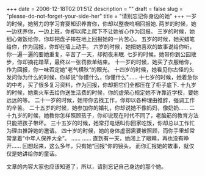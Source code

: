 +++
date = 2006-12-18T02:01:51Z
description = ""
draft = false
slug = "please-do-not-forget-your-side-her"
title = "请别忘记你身边的她"
+++
一岁的时候，她努力的学习育婴知识养育你，你却以整夜呜咽回报她.
两岁的时候，她一边抚养你，一边上班，你却以爬上爬下不让她省心作为回报。
三岁的时候，她细心做饭给你，你却把盘子摔在地上回报她的一片苦心。
五岁的时候，她买蜡笔给你，作为回报，你却在墙上动手。
六岁的时候，她把她喜欢的故事说给你听，你一遍一遍的要她重复，辛苦了一天，却彻夜未眠.
七岁的时候，她带你到公园散步，你却摘花踏草，最终以一张罚款单结束。
十一岁的时候，她买了衣服给你，作为回报，你一味否定她"老气横秋“的眼光。
十四岁的时候，她看见你古怪的头发问你为什么的时候，你却说“你懂什么，你懂什么"……
十七岁的时候，她着急你的中考，买了很多复习资料，作为回报，你却把它们全都压在了柜子底下.
十九岁的时候，她乘火车去给你送生活费的时候，你的虚荣心规定她不许靠近学校，要她远远的等。
二十一岁的时候，她带你去找工作，你却以各种理由推辞，强调工作的辛苦。
二十五岁的时候，她参加你的婚礼，你却说她不像妈妈，像奶奶……
二十九岁的时候，她教你怎样照顾孩子，你却说现在时代不同了，老脑筋的教育方法只能把孩子带坏。
三十五岁的时候，她常打电话叫你回家吃饭，你却总以工作忙为理由推辞她的邀请。
四十岁的时候，她的身体虚弱需要被照顾，而你手里却常常拿着“中年人保养大全”。
……
……
直到有一天，她闭上了眼睛，再也没有睁开……
回想起来，这么多年，只有她“回报”你的镜头， 而你汇报她的故事，就仅仅是她讲给你的童话。

文章的内容大家也应该知道了，所以，请别忘记自己身边的那个她。